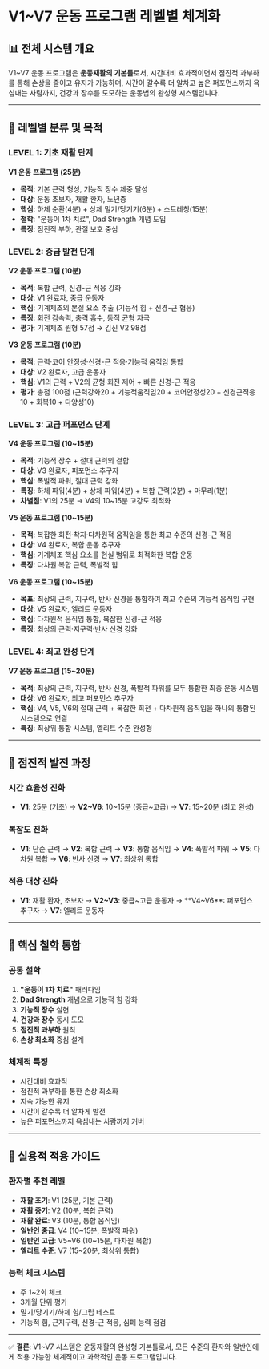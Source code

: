 # V1~V7 운동 프로그램 레벨별 체계화

## 📊 전체 시스템 개요

V1~V7 운동 프로그램은 **운동재활의 기본틀**로서, 시간대비 효과적이면서 점진적 과부하를 통해 손상을 줄이고 유지가 가능하며, 시간이 갈수록 더 알차고 높은 퍼포먼스까지 욕심내는 사람까지, 건강과 장수를 도모하는 운동법의 완성형 시스템입니다.

---

## 🔹 레벨별 분류 및 목적

### **LEVEL 1: 기초 재활 단계**
**V1 운동 프로그램 (25분)**
- **목적**: 기본 근력 형성, 기능적 장수 체중 달성
- **대상**: 운동 초보자, 재활 환자, 노년층
- **핵심**: 하체 순환(4분) + 상체 밀기/당기기(6분) + 스트레칭(15분)
- **철학**: "운동이 1차 치료", Dad Strength 개념 도입
- **특징**: 점진적 부하, 관절 보호 중심

### **LEVEL 2: 중급 발전 단계**
**V2 운동 프로그램 (10분)**
- **목적**: 복합 근력, 신경-근 적응 강화
- **대상**: V1 완료자, 중급 운동자
- **핵심**: 기계체조의 본질 요소 추출 (기능적 힘 + 신경-근 협응)
- **특징**: 회전 감속력, 충격 흡수, 동적 균형 자극
- **평가**: 기계체조 원형 57점 → 김신 V2 98점

**V3 운동 프로그램 (10분)**
- **목적**: 근력·코어 안정성·신경-근 적응·기능적 움직임 통합
- **대상**: V2 완료자, 고급 운동자
- **핵심**: V1의 근력 + V2의 균형·회전 제어 + 빠른 신경-근 적응
- **평가**: 총점 100점 (근력강화20 + 기능적움직임20 + 코어안정성20 + 신경근적응10 + 회복10 + 다양성10)

### **LEVEL 3: 고급 퍼포먼스 단계**
**V4 운동 프로그램 (10~15분)**
- **목적**: 기능적 장수 + 절대 근력의 결합
- **대상**: V3 완료자, 퍼포먼스 추구자
- **핵심**: 폭발적 파워, 절대 근력 강화
- **특징**: 하체 파워(4분) + 상체 파워(4분) + 복합 근력(2분) + 마무리(1분)
- **차별점**: V1의 25분 → V4의 10~15분 고강도 최적화

**V5 운동 프로그램 (10~15분)**
- **목적**: 복잡한 회전·착지·다차원적 움직임을 통한 최고 수준의 신경-근 적응
- **대상**: V4 완료자, 복합 운동 추구자
- **핵심**: 기계체조 핵심 요소를 현실 범위로 최적화한 복합 운동
- **특징**: 다차원 복합 근력, 폭발적 힘

**V6 운동 프로그램 (10~15분)**
- **목표**: 최상의 근력, 지구력, 반사 신경을 통합하여 최고 수준의 기능적 움직임 구현
- **대상**: V5 완료자, 엘리트 운동자
- **핵심**: 다차원적 움직임 통합, 복잡한 신경-근 적응
- **특징**: 최상의 근력·지구력·반사 신경 강화

### **LEVEL 4: 최고 완성 단계**
**V7 운동 프로그램 (15~20분)**
- **목적**: 최상의 근력, 지구력, 반사 신경, 폭발적 파워를 모두 통합한 최종 운동 시스템
- **대상**: V6 완료자, 최고 퍼포먼스 추구자
- **핵심**: V4, V5, V6의 절대 근력 + 복잡한 회전 + 다차원적 움직임을 하나의 통합된 시스템으로 연결
- **특징**: 최상위 통합 시스템, 엘리트 수준 완성형

---

## 🔹 점진적 발전 과정

### **시간 효율성 진화**
- **V1**: 25분 (기초) → **V2~V6**: 10~15분 (중급~고급) → **V7**: 15~20분 (최고 완성)

### **복잡도 진화**
- **V1**: 단순 근력 → **V2**: 복합 근력 → **V3**: 통합 움직임 → **V4**: 폭발적 파워 → **V5**: 다차원 복합 → **V6**: 반사 신경 → **V7**: 최상위 통합

### **적용 대상 진화**
- **V1**: 재활 환자, 초보자 → **V2~V3**: 중급~고급 운동자 → **V4~V6**: 퍼포먼스 추구자 → **V7**: 엘리트 운동자

---

## 🔹 핵심 철학 통합

### **공통 철학**
1. **"운동이 1차 치료"** 패러다임
2. **Dad Strength** 개념으로 기능적 힘 강화
3. **기능적 장수** 실현
4. **건강과 장수** 동시 도모
5. **점진적 과부하** 원칙
6. **손상 최소화** 중심 설계

### **체계적 특징**
- 시간대비 효과적
- 점진적 과부하를 통한 손상 최소화
- 지속 가능한 유지
- 시간이 갈수록 더 알차게 발전
- 높은 퍼포먼스까지 욕심내는 사람까지 커버

---

## 🔹 실용적 적용 가이드

### **환자별 추천 레벨**
- **재활 초기**: V1 (25분, 기본 근력)
- **재활 중기**: V2 (10분, 복합 근력)
- **재활 완료**: V3 (10분, 통합 움직임)
- **일반인 중급**: V4 (10~15분, 폭발적 파워)
- **일반인 고급**: V5~V6 (10~15분, 다차원 복합)
- **엘리트 수준**: V7 (15~20분, 최상위 통합)

### **능력 체크 시스템**
- 주 1~2회 체크
- 3개월 단위 평가
- 밀기/당기기/하체 힘/그립 테스트
- 기능적 힘, 근지구력, 신경-근 적응, 심폐 능력 점검

---

✅ **결론**: V1~V7 시스템은 운동재활의 완성형 기본틀로서, 모든 수준의 환자와 일반인에게 적용 가능한 체계적이고 과학적인 운동 프로그램입니다.
